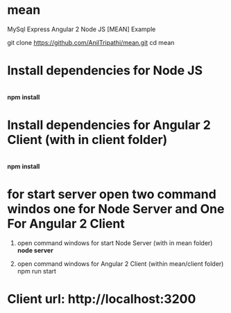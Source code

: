 # mean
MySql  Express Angular 2 Node JS  [MEAN] Example


git clone https://github.com/AnilTripathi/mean.git
cd mean
# Install dependencies for Node JS
<br><strong>npm install</strong>

# Install dependencies for Angular 2 Client  (with in client folder)

<br><strong>npm install</strong>


# for start server open two command windos one for Node Server and One For Angular 2 Client
1. open command windows for start Node Server  (with in mean folder)
   <br><strong>node server </strong>
 
2. open command windows for Angular 2 Client (within mean/client folder)
   npm run start

# Client url: http://localhost:3200


